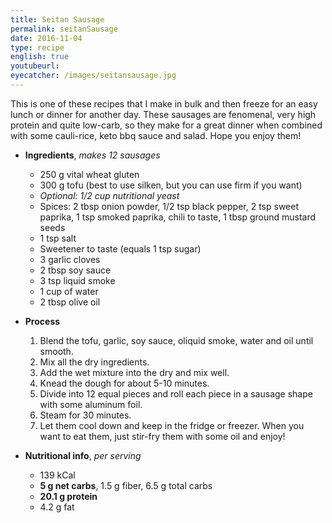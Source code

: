 ```yaml
---
title: Seitan Sausage
permalink: seitanSausage
date: 2016-11-04
type: recipe
english: true
youtubeurl: 
eyecatcher: /images/seitansausage.jpg
---
```


This is one of these recipes that I make in bulk and then freeze for an easy lunch or dinner for another day. These sausages are fenomenal, very high protein and quite low-carb, so they make for a great dinner when combined with some cauli-rice, keto bbq sauce and salad. Hope you enjoy them!


* **Ingredients**, _makes 12 sausages_
  - 250 g vital wheat gluten
  - 300 g tofu (best to use silken, but you can use firm if you want)
  - _Optional: 1/2 cup nutritional yeast_
  - Spices: 2 tbsp onion powder, 1/2 tsp black pepper, 2 tsp sweet paprika, 1 tsp smoked paprika, chili to taste, 1 tbsp ground mustard seeds
  - 1 tsp salt
  - Sweetener to taste (equals 1 tsp sugar)
  - 3 garlic cloves
  - 2 tbsp soy sauce
  - 3 tsp liquid smoke
  - 1 cup of water
  - 2 tbsp olive oil


* **Process**
  1. Blend the tofu, garlic, soy sauce, oliquid smoke, water and oil until smooth.
  2. Mix all the dry ingredients. 
  3. Add the wet mixture into the dry and mix well. 
  4. Knead the dough for about 5-10 minutes. 
  5. Divide into 12 equal pieces and roll each piece in a sausage shape with some aluminum foil. 
  6. Steam for 30 minutes. 
  7. Let them cool down and keep in the fridge or freezer. When you want to eat them, just stir-fry them with some oil and enjoy!


* **Nutritional info**, _per serving_
  * 139 kCal
  * **5 g net carbs**, 1.5 g fiber, 6.5 g total carbs
  * **20.1 g protein**
  * 4.2 g fat
